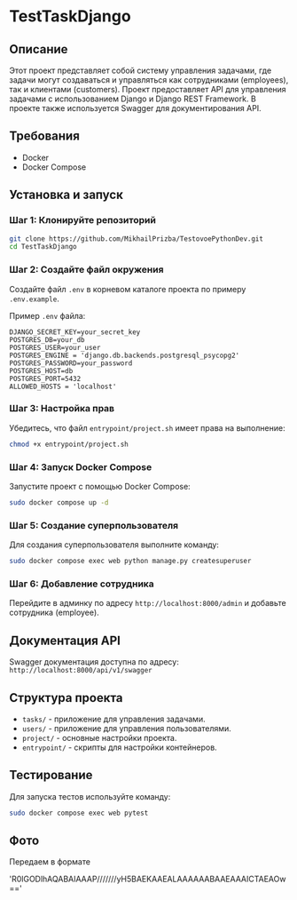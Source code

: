 # TestTaskDjango

## Описание

Этот проект представляет собой систему управления задачами, где задачи могут создаваться и управляться как сотрудниками (employees), так и клиентами (customers). Проект предоставляет API для управления задачами с использованием Django и Django REST Framework. В проекте также используется Swagger для документирования API.

## Требования

- Docker
- Docker Compose

## Установка и запуск

### Шаг 1: Клонируйте репозиторий

```bash
git clone https://github.com/MikhailPrizba/TestovoePythonDev.git
cd TestTaskDjango
```

### Шаг 2: Создайте файл окружения

Создайте файл `.env` в корневом каталоге проекта по примеру `.env.example`.

Пример `.env` файла:

```
DJANGO_SECRET_KEY=your_secret_key
POSTGRES_DB=your_db
POSTGRES_USER=your_user
POSTGRES_ENGINE = 'django.db.backends.postgresql_psycopg2'
POSTGRES_PASSWORD=your_password
POSTGRES_HOST=db
POSTGRES_PORT=5432
ALLOWED_HOSTS = 'localhost'
```

### Шаг 3: Настройка прав

Убедитесь, что файл `entrypoint/project.sh` имеет права на выполнение:

```bash
chmod +x entrypoint/project.sh
```

### Шаг 4: Запуск Docker Compose

Запустите проект с помощью Docker Compose:

```bash
sudo docker compose up -d
```

### Шаг 5: Создание суперпользователя

Для создания суперпользователя выполните команду:

```bash
sudo docker compose exec web python manage.py createsuperuser
```

### Шаг 6: Добавление сотрудника

Перейдите в админку по адресу `http://localhost:8000/admin` и добавьте сотрудника (employee).

## Документация API

Swagger документация доступна по адресу: `http://localhost:8000/api/v1/swagger`

## Структура проекта

- `tasks/` - приложение для управления задачами.
- `users/` - приложение для управления пользователями.
- `project/` - основные настройки проекта.
- `entrypoint/` - скрипты для настройки контейнеров.

## Тестирование

Для запуска тестов используйте команду:

```bash
sudo docker compose exec web pytest
```

## Фото

Передаем в формате

'R0lGODlhAQABAIAAAP///////yH5BAEKAAEALAAAAAABAAEAAAICTAEAOw=='

